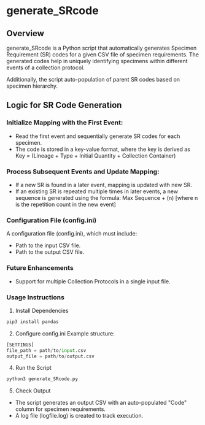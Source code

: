 # generate_SRcode

## Overview

generate_SRcode is a Python script that automatically generates Specimen Requirement (SR) codes for a given CSV file of specimen requirements. The generated codes help in uniquely identifying specimens within different events of a collection protocol.

Additionally, the script auto-population of parent SR codes based on specimen hierarchy.

## Logic for SR Code Generation

### Initialize Mapping with the First Event:
- Read the first event and sequentially generate SR codes for each specimen.
- The code is stored in a key-value format, where the key is derived as Key = (Lineage + Type + Initial Quantity + Collection Container)

### Process Subsequent Events and Update Mapping:
- If a new SR is found in a later event, mapping is updated with new SR.
- If an existing SR is repeated multiple times in later events, a new sequence is generated using the formula:
Max Sequence + (n) [where n is the repetition count in the new event]

### Configuration File (config.ini)
A configuration file (config.ini), which must include:
- Path to the input CSV file.
- Path to the output CSV file.

### Future Enhancements
- Support for multiple Collection Protocols in a single input file.

### Usage Instructions
1. Install Dependencies
```python
pip3 install pandas
```

2. Configure config.ini
Example structure:

```python
[SETTINGS]
file_path = path/to/input.csv
output_file = path/to/output.csv
```

4. Run the Script
```python
python3 generate_SRcode.py
```

5. Check Output
- The script generates an output CSV with an auto-populated "Code" column for specimen requirements.
- A log file (logfile.log) is created to track execution.
